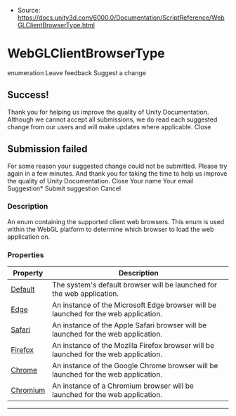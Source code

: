 * Source: https://docs.unity3d.com/6000.0/Documentation/ScriptReference/WebGLClientBrowserType.html

# WebGLClientBrowserType
enumeration
Leave feedback
Suggest a change
## Success!
Thank you for helping us improve the quality of Unity Documentation. Although we cannot accept all submissions, we do read each suggested change from our users and will make updates where applicable.
Close
## Submission failed
For some reason your suggested change could not be submitted. Please <a>try again</a> in a few minutes. And thank you for taking the time to help us improve the quality of Unity Documentation.
Close
Your name Your email Suggestion* Submit suggestion
Cancel
### Description
An enum containing the supported client web browsers.
This enum is used within the WebGL platform to determine which browser to load the web application on.
### Properties
Property | Description  
---|---  
[Default](https://docs.unity3d.com/6000.0/Documentation/ScriptReference/WebGLClientBrowserType.Default.html) | The system's default browser will be launched for the web application.  
[Edge](https://docs.unity3d.com/6000.0/Documentation/ScriptReference/WebGLClientBrowserType.Edge.html) | An instance of the Microsoft Edge browser will be launched for the web application.  
[Safari](https://docs.unity3d.com/6000.0/Documentation/ScriptReference/WebGLClientBrowserType.Safari.html) | An instance of the Apple Safari browser will be launched for the web application.  
[Firefox](https://docs.unity3d.com/6000.0/Documentation/ScriptReference/WebGLClientBrowserType.Firefox.html) | An instance of the Mozilla Firefox browser will be launched for the web application.  
[Chrome](https://docs.unity3d.com/6000.0/Documentation/ScriptReference/WebGLClientBrowserType.Chrome.html) | An instance of the Google Chrome browser will be launched for the web application.  
[Chromium](https://docs.unity3d.com/6000.0/Documentation/ScriptReference/WebGLClientBrowserType.Chromium.html) | An instance of a Chromium browser will be launched for the web application.  
* * *
